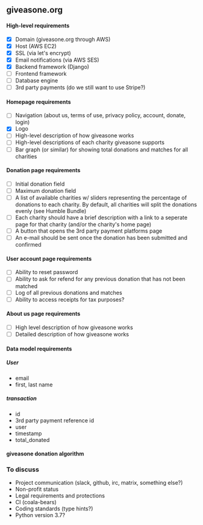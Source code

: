 ## giveasone.org

#### High-level requirements
- [x] Domain (giveasone.org through AWS)
- [x] Host (AWS EC2)
- [x] SSL (via let's encrypt)
- [x] Email notifications (via AWS SES)
- [x] Backend framework (Django)
- [ ] Frontend framework
- [ ] Database engine
- [ ] 3rd party payments (do we still want to use Stripe?)

#### Homepage requirements
- [ ] Navigation (about us, terms of use, privacy policy, account, donate, login)
- [x] Logo
- [ ] High-level description of how giveasone works
- [ ] High-level descriptions of each charity giveasone supports
- [ ] Bar graph (or similar) for showing total donations and matches for all charities

#### Donation page requirements
- [ ] Initial donation field
- [ ] Maximum donation field
- [ ] A list of available charities w/ sliders representing the percentage of donations to each charity. By default, all charities will split the donations evenly (see Humble Bundle)
- [ ] Each charity should have a brief description with a link to a seperate page for that charity (and/or the charity's home page)
- [ ] A button that opens the 3rd party payment platforms page
- [ ] An e-mail should be sent once the donation has been submitted and confirmed

#### User account page requirements
- [ ] Ability to reset password
- [ ] Ability to ask for refend for any previous donation that has not been matched
- [ ] Log of all previous donations and matches
- [ ] Ability to access receipts for tax purposes?

#### About us page requirements
- [ ] High level description of how giveasone works
- [ ] Detailed description of how giveasone works

#### Data model requirements
##### User
* email
* first, last name

##### transaction
* id
* 3rd party payment reference id
* user
* timestamp
* total_donated

#### giveasone donation algorithm


### To discuss
* Project communication (slack, github, irc, matrix, something else?)
* Non-profit status
* Legal requirements and protections
* CI (coala-bears)
* Coding standards (type hints?)
* Python version 3.7?
